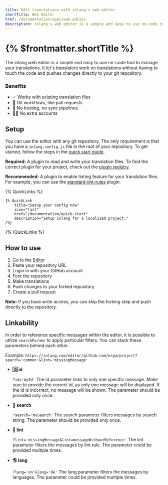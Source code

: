 ```yaml
---
title: Edit translations with inlang's web editor
shortTitle: Web Editor
href: /documentation/apps/web-editor
description: inlang's web editor is a simple and easy to use no-code tool to manage your translations.
---
```


# {% $frontmatter.shortTitle %}

The inlang web editor is a simple and easy to use no-code tool to manage your translations. It let's translators work on translations without having to touch the code and pushes changes directly to your git repository.

### Benefits

- ✅ Works with existing translation files
- 🔀 Git workflows, like pull requests
- 🚫 No hosting, no sync pipelines
- 🙅‍♂️ No extra accounts

## Setup

You can use the editor with any git repository. The only requirement is that you have a `inlang.config.js` file in the root of your repository. To get started, follow the steps in the [quick start guide](/documentation/quick-start).

**Required:**
A plugin to read and write your translation files. To find the correct plugin for your project, check out the [plugin registry](/documentation/plugins/registry).

**Recommended:**
A plugin to enable linting feature for your translation files. For example, you can use the [standard-lint-rules](https://github.com/inlang/plugin-standard-lint-rules) plugin.

{% QuickLinks %}

    {% QuickLink
        title="Setup your config now"
        icon="fast"
        href="/documentation/quick-start"
        description="Setup inlang for a localized project."
    /%}

{% /QuickLinks %}

## How to use

1. Go to the [Editor](https://inlang.com/editor)
2. Paste your repository URL
3. Login in with your GitHub account
4. Fork the repository
5. Make translations
6. Push changes to your forked repository
7. Create a pull request

**Note:** If you have write access, you can skip the forking step and push directly to the repository.

## Linkability

In order to reference specific messages within the editor, it is possible to utilize `searchParams` to apply particular filters. You can stack these parameters behind each other.

Example: `https://inlang.com/editor/github.com/orga/project?search='common'&lint='missingMessage'`

- **🆔 id**

  `?id='myId'` The id parameter links to only one specific message. Make sure to provide the correct id, as only one message will be displayed. If the id is incorrect, no message will be shown. The parameter should be provided only once.

- **🔎 search**

  `?search='mySearch'` The search parameter filters messages by search string. The parameter should be provided only once.

- **🚨 lint**

  `?lint='missingMessage&lint=messageWithoutReference'` The lint parameter filters the messages by lint rule. The parameter could be provided multiple times.

- **🌎 lang**

  `?lang='en'&lang='de'` The lang parameter filters the messages by languages. The parameter could be provided multiple times.
